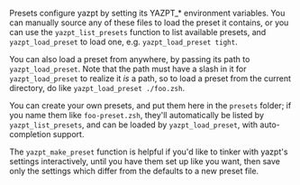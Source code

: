 Presets configure yazpt by setting its YAZPT_* environment variables.
You can manually source any of these files to load the preset it contains,
or you can use the `yazpt_list_presets` function to list available presets,
and `yazpt_load_preset` to load one, e.g. `yazpt_load_preset tight`.

You can also load a preset from anywhere, by passing its path to `yazpt_load_preset`.
Note that the path must have a slash in it for `yazpt_load_preset` to realize it _is_ a path,
so to load a preset from the current directory, do like `yazpt_load_preset ./foo.zsh`.

You can create your own presets, and put them here in the `presets` folder;
if you name them like `foo-preset.zsh`, they'll automatically be listed by `yazpt_list_presets`,
and can be loaded by `yazpt_load_preset`, with auto-completion support.

The `yazpt_make_preset` function is helpful if you'd like to tinker with yazpt's settings
interactively, until you have them set up like you want, then save only the settings
which differ from the defaults to a new preset file.
